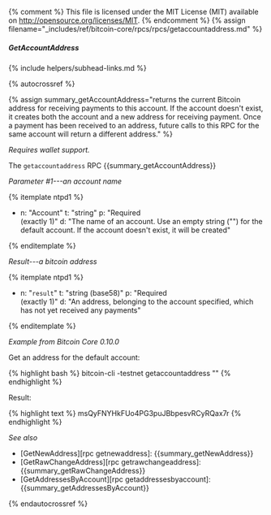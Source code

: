 {% comment %}
This file is licensed under the MIT License (MIT) available on
http://opensource.org/licenses/MIT.
{% endcomment %}
{% assign filename="_includes/ref/bitcoin-core/rpcs/rpcs/getaccountaddress.md" %}

##### GetAccountAddress
{% include helpers/subhead-links.md %}

{% autocrossref %}

{% assign summary_getAccountAddress="returns the current Bitcoin address for receiving payments to this account. If the account doesn't exist, it creates both the account and a new address for receiving payment.  Once a payment has been received to an address, future calls to this RPC for the same account will return a different address." %}

*Requires wallet support.*

The `getaccountaddress` RPC {{summary_getAccountAddress}}

*Parameter #1---an account name*

{% itemplate ntpd1 %}
- n: "Account"
  t: "string"
  p: "Required<br>(exactly 1)"
  d: "The name of an account.  Use an empty string (\"\") for the default account.  If the account doesn't exist, it will be created"

{% enditemplate %}

*Result---a bitcoin address*

{% itemplate ntpd1 %}
- n: "`result`"
  t: "string (base58)"
  p: "Required<br>(exactly 1)"
  d: "An address, belonging to the account specified, which has not yet received any payments"

{% enditemplate %}

*Example from Bitcoin Core 0.10.0*

Get an address for the default account:

{% highlight bash %}
bitcoin-cli -testnet getaccountaddress ""
{% endhighlight %}

Result:

{% highlight text %}
msQyFNYHkFUo4PG3puJBbpesvRCyRQax7r
{% endhighlight %}

*See also*

* [GetNewAddress][rpc getnewaddress]: {{summary_getNewAddress}}
* [GetRawChangeAddress][rpc getrawchangeaddress]: {{summary_getRawChangeAddress}}
* [GetAddressesByAccount][rpc getaddressesbyaccount]: {{summary_getAddressesByAccount}}

{% endautocrossref %}
